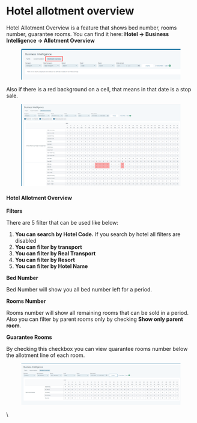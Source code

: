 # Hotel allotment overview

Hotel Allotment Overview is a feature that shows bed number, rooms number, guarantee rooms. You can find it here: **Hotel -> Business Intelligence -> Allotment Overview**

<figure><img src="../../.gitbook/assets/image (14) (1).png" alt=""><figcaption></figcaption></figure>

Also if there is a red background on a cell, that means in that date is a stop sale.

<figure><img src="../../.gitbook/assets/image (16) (1).png" alt=""><figcaption></figcaption></figure>

#### Hotel Allotment Overview[​](https://docs.tourpaq.com/docs/hotel/hotel-allotment-overview#hotel-allotment-overview) <a href="#hotel-allotment-overview" id="hotel-allotment-overview"></a>

**Filters**[**​**](https://docs.tourpaq.com/docs/hotel/hotel-allotment-overview#filters)

There are 5 filter that can be used like below:

1. **You can search by Hotel Code.** If you search by hotel all filters are disabled
2. **You can filter by transport**
3. **You can filter by Real Transport**
4. **You can filter by Resort**
5. **You can filter by Hotel Name**

**Bed Number**[**​**](https://docs.tourpaq.com/docs/hotel/hotel-allotment-overview#bed-number)

Bed Number will show you all bed number left for a period.

**Rooms Number**[**​**](https://docs.tourpaq.com/docs/hotel/hotel-allotment-overview#rooms-number)

Rooms number will show all remaining rooms that can be sold in a period. Also you can filter by parent rooms only by checking **Show only parent room**.

**Guarantee Rooms**[**​**](https://docs.tourpaq.com/docs/hotel/hotel-allotment-overview#guarantee-rooms)

By checking this checkbox you can view quarantee rooms number below the allotment line of each room.

<figure><img src="../../.gitbook/assets/image (15) (1).png" alt=""><figcaption></figcaption></figure>

\
